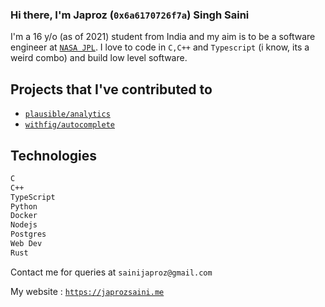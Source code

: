 ### Hi there, I'm Japroz (`0x6a6170726f7a`) Singh Saini

I'm a 16 y/o (as of 2021) student from India and my aim is to be a software engineer at [`NASA JPL`](https://jpl.nasa.gov). I love to code in `C,C++` and `Typescript` (i know, its a weird combo) and build low level software.

## Projects that I've contributed to
- [`plausible/analytics`](https://github.com/plausible/analytics)
- [`withfig/autocomplete`](https://github.com/withfig/autocomplete)

## Technologies
```bash
C
C++
TypeScript
Python
Docker
Nodejs
Postgres
Web Dev
Rust
```

Contact me for queries at `sainijaproz@gmail.com`

My website : [`https://japrozsaini.me`](https://japrozsaini.me)
